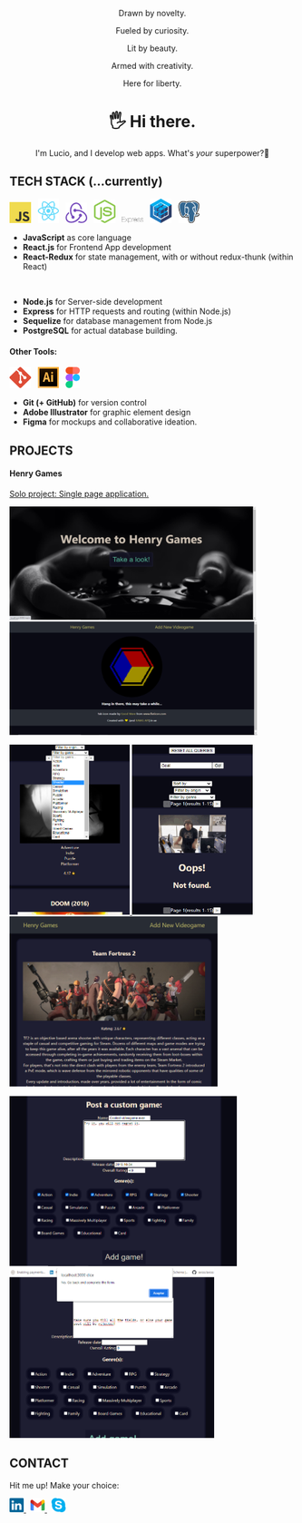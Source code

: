 <div align="center">
  <p>Drawn by novelty.</p>
  <p>Fueled by curiosity.</p>
  <p>Lit by beauty.</p>
  <p>Armed with creativity.</p>
  <p>Here for liberty.</p>
<h1>🖐 Hi there.</h1>
<p>I'm Lucio, and I develop web apps. What's <i>your</i> superpower?🧙</p>
</div>

## TECH STACK (...currently)
<img width="7.5%" src="https://raw.githubusercontent.com/l-s-b/l-s-b/73bce7738904c4b395c0c34a66ddd64f9a4bac67/svg/js.svg"> &nbsp;
<img width="7.5%" src="https://raw.githubusercontent.com/l-s-b/l-s-b/73bce7738904c4b395c0c34a66ddd64f9a4bac67/svg/react.svg"> &nbsp;
<img width="7.5%" src="https://raw.githubusercontent.com/l-s-b/l-s-b/73bce7738904c4b395c0c34a66ddd64f9a4bac67/svg/redux.svg"> &nbsp;
<img width="7.5%" src="https://raw.githubusercontent.com/l-s-b/l-s-b/73bce7738904c4b395c0c34a66ddd64f9a4bac67/svg/nodejs.svg"> &nbsp;
<img width="7.5%" src="https://raw.githubusercontent.com/l-s-b/l-s-b/73bce7738904c4b395c0c34a66ddd64f9a4bac67/svg/express.svg"> &nbsp;
<img width="7.5%" src="https://raw.githubusercontent.com/l-s-b/l-s-b/73bce7738904c4b395c0c34a66ddd64f9a4bac67/svg/sequelize.svg"> &nbsp;
<img width="7.5%" src="https://raw.githubusercontent.com/l-s-b/l-s-b/73bce7738904c4b395c0c34a66ddd64f9a4bac67/svg/postgresql.svg">
<ul>
  <li><strong>JavaScript</strong> as core language</li>
  <li><strong>React.js</strong> for Frontend App development</li>
  <li><strong>React-Redux</strong> for state management, with or without redux-thunk (within React)</li>
  <p>&nbsp;</p>
  <li><strong>Node.js</strong> for Server-side development</li>
  <li><strong>Express</strong> for HTTP requests and routing (within Node.js)</li>
  <li><strong>Sequelize</strong> for database management from Node.js</li>
  <li><strong>PostgreSQL</strong> for actual database building.</li>
</ul>

#### Other Tools:
<img width="7.5%" src="https://raw.githubusercontent.com/l-s-b/l-s-b/73bce7738904c4b395c0c34a66ddd64f9a4bac67/svg/git.svg"> &nbsp;
<img width="7.5%" src="https://raw.githubusercontent.com/l-s-b/l-s-b/73bce7738904c4b395c0c34a66ddd64f9a4bac67/svg/ai.svg"> &nbsp;
<img width="5%" src="https://raw.githubusercontent.com/l-s-b/l-s-b/73bce7738904c4b395c0c34a66ddd64f9a4bac67/svg/figma.svg">
<ul>
<li><strong>Git (+ GitHub)</strong> for version control</li>
<li><strong>Adobe Illustrator</strong> for graphic element design</li>
<li><strong>Figma</strong> for mockups and collaborative ideation.</li>
</ul>

## PROJECTS
#### Henry Games
<a href="https://github.com/l-s-b/Videogames-FT15b">
  <span>Solo project: Single page application.</span>
  <p>
    <img height="200px" src="https://raw.githubusercontent.com/l-s-b/Videogames-FT15b/main/screenshots/1.png">
    <img height="200px" src="https://raw.githubusercontent.com/l-s-b/Videogames-FT15b/main/screenshots/2.png">
  </p>
  <p>
  <img height="300px" src="https://raw.githubusercontent.com/l-s-b/Videogames-FT15b/main/screenshots/4.png">
  <img height="300px" src="https://raw.githubusercontent.com/l-s-b/Videogames-FT15b/main/screenshots/6.png">
  <img height="300px" src="https://raw.githubusercontent.com/l-s-b/Videogames-FT15b/main/screenshots/5.png">
  </p>
  <p>
  <img height="300px" src="https://raw.githubusercontent.com/l-s-b/Videogames-FT15b/main/screenshots/3.png">
  <img height="300px" src="https://raw.githubusercontent.com/l-s-b/Videogames-FT15b/main/screenshots/7.png">
  </p>
<a>

## CONTACT
<p>Hit me up! Make your choice:</p>
<a href="https://www.linkedin.com/in/lsb100/" >
  <img width="5%" src="https://raw.githubusercontent.com/l-s-b/l-s-b/2300e554d92ed80438fd8d1a27b109990ceb15d6/svg/linkedin.svg">
</a> &nbsp;
<a href="mailto:luciosb100@gmail.com">
  <img width="5%" src="https://raw.githubusercontent.com/l-s-b/l-s-b/2300e554d92ed80438fd8d1a27b109990ceb15d6/svg/gmail.svg">
</a> &nbsp;
<a href="https://join.skype.com/svRU7SF0OvCh">
  <img width="5%" src="https://raw.githubusercontent.com/l-s-b/l-s-b/4236785fc552f2a39d12420a90d3a67ffe77b513/svg/skype.svg">
</a>
